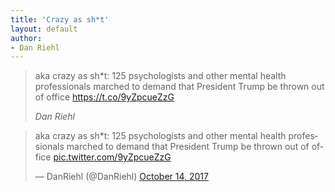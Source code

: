 ```yaml
---
title: 'Crazy as sh*t'
layout: default
author:
- Dan Riehl
---
```


> aka crazy as sh\*t: 125 psychologists and other mental health professionals marched to demand that President Trump be thrown out of office https://t.co/9yZpcueZzG
>
> <cite>Dan Riehl</cite>

<blockquote class="twitter-tweet"><p lang="en" dir="ltr">aka crazy as sh*t: 125 psychologists and other mental health professionals marched to demand that President Trump be thrown out of office <a href="https://t.co/9yZpcueZzG">pic.twitter.com/9yZpcueZzG</a></p>&mdash; DanRiehl (@DanRiehl) <a href="https://twitter.com/DanRiehl/status/919337026532626432?ref_src=twsrc%5Etfw">October 14, 2017</a></blockquote> <script async src="https://platform.twitter.com/widgets.js" charset="utf-8"></script>

